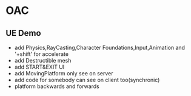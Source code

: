 # OAC
## UE Demo
* add Physics,RayCasting,Character Foundations,Input,Animation and '+shift' for accelerate
* add Destructible mesh
* add START&EXIT UI
* add MovingPlatform only see on server
* add code for somebody can see on client too(synchronic)
* platform backwards and forwards